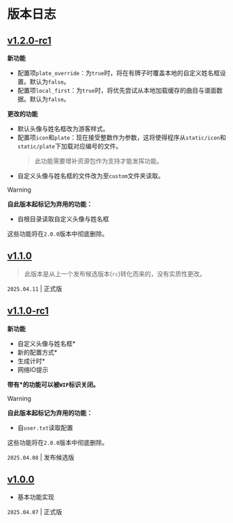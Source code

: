 # 版本日志

## [v1.2.0-rc1](https://github.com/nhdsd/maimai-b50-image-generator/releases/tag/v1.2.0-rc1)

**新功能**
- 配置项`plate_override`：为`true`时，将在有牌子时覆盖本地的自定义姓名框设置。默认为`false`。
- 配置项`local_first`：为`true`时，将优先尝试从本地加载缓存的曲目与谱面数据。默认为`false`。

**更改的功能**
- 默认头像与姓名框改为游客样式。
- 配置项`icon`和`plate`：现在接受整数作为参数，这将使得程序从`static/icon`和`static/plate`下加载对应编号的文件。
  > 此功能需要增补资源包作为支持才能发挥功能。
- 自定义头像与姓名框的文件改为至`custom`文件夹读取。

> [!WARNING]
> **自此版本起标记为弃用的功能：**
> - 自根目录读取自定义头像与姓名框
> 
> 这些功能将在`2.0.0`版本中彻底删除。

## [v1.1.0](https://github.com/nhdsd/maimai-b50-image-generator/releases/tag/v1.1.0)

> 此版本是从上一个发布候选版本(`rc`)转化而来的，没有实质性更改。

`2025.04.11` | 正式版

## [v1.1.0-rc1](https://github.com/nhdsd/maimai-b50-image-generator/releases/tag/v1.1.0-rc1)

**新功能**
- 自定义头像与姓名框\*
- 新的配置方式\*
- 生成计时\*
- 网络IO提示

**带有\*的功能可以被`WIP`标识关闭。**

> [!WARNING]
> **自此版本起标记为弃用的功能：**
> - 自`user.txt`读取配置
> 
> 这些功能将在`2.0.0`版本中彻底删除。

`2025.04.08` | 发布候选版

## [v1.0.0](https://github.com/nhdsd/maimai-b50-image-generator/releases/tag/v1.0.0)

- 基本功能实现

`2025.04.07` | 正式版
